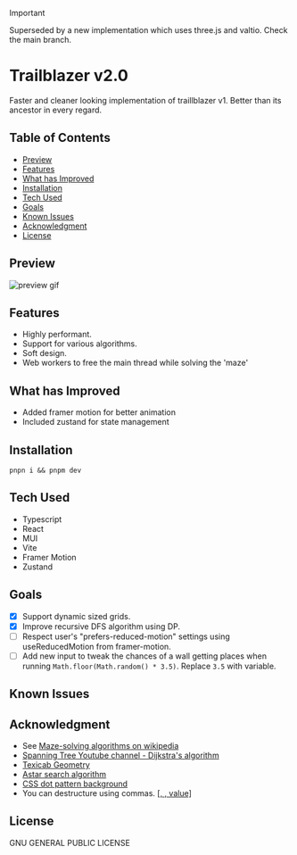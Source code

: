 > [!IMPORTANT]  
> Superseded by a new implementation which uses three.js and valtio. Check the main branch.

# Trailblazer v2.0

Faster and cleaner looking implementation of traillblazer v1. Better than its ancestor in every regard.

## Table of Contents

-   [Preview](#)
-   [Features](#)
-   [What has Improved](#)
-   [Installation](#)
-   [Tech Used](#tech-used)
-   [Goals](#)
-   [Known Issues](#known-issues)
-   [Acknowledgment](#)
-   [License](#license)

## Preview

![preview gif](./public/trailblazer.gif)

## Features

-   Highly performant.
-   Support for various algorithms.
-   Soft design.
-   Web workers to free the main thread while solving the 'maze'

## What has Improved

-   Added framer motion for better animation
-   Included zustand for state management

## Installation

`pnpn i && pnpm dev`

## Tech Used

-   Typescript
-   React
-   MUI
-   Vite
-   Framer Motion
-   Zustand

## Goals

-   [x] Support dynamic sized grids.
-   [x] Improve recursive DFS algorithm using DP.
-   [ ] Respect user's "prefers-reduced-motion" settings using useReducedMotion from framer-motion.
-   [ ] Add new input to tweak the chances of a wall getting places when running `Math.floor(Math.random() * 3.5)`. Replace `3.5` with variable.

## Known Issues

## Acknowledgment

-   See [Maze-solving algorithms on wikipedia](https://en.wikipedia.org/wiki/Maze-solving_algorithm)
-   [Spanning Tree Youtube channel - Dijkstra's algorithm](https://www.youtube.com/watch?v=EFg3u_E6eHU)
-   [Texicab Geometry](https://en.wikipedia.org/wiki/Taxicab_geometry)
-   [Astar search algorithm](https://briangrinstead.com/blog/astar-search-algorithm-in-javascript/)
-   [CSS dot pattern background](https://codepen.io/edmundojr/pen/xOYJGw)
-   You can destructure using commas. [[, , value]](https://github.com/microsoft/TypeScript/issues/10571#issuecomment-242913490)

## License

GNU GENERAL PUBLIC LICENSE
